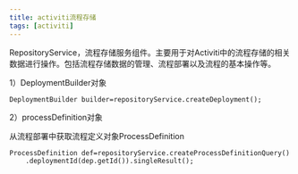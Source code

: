 ```yaml
---
title: activiti流程存储
tags: [activiti]
---
```


RepositoryService，流程存储服务组件。主要用于对Activiti中的流程存储的相关数据进行操作。包括流程存储数据的管理、流程部署以及流程的基本操作等。

1）DeploymentBuilder对象

```
DeploymentBuilder builder=repositoryService.createDeployment();
```

2）processDefinition对象

从流程部署中获取流程定义对象ProcessDefinition

```
ProcessDefinition def=repositoryService.createProcessDefinitionQuery()
    .deploymentId(dep.getId()).singleResult();
```